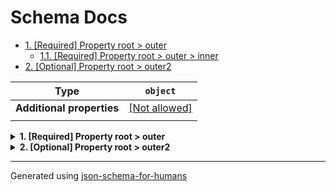 # Schema Docs

- [1. [Required] Property root > outer](#outer)
  - [1.1. [Required] Property root > outer > inner](#outer_inner)
- [2. [Optional] Property root > outer2](#outer2)

| Type                      | `object`                                                |
| ------------------------- | ------------------------------------------------------- |
| **Additional properties** | [[Not allowed]](# "Additional Properties not allowed.") |
|                           |                                                         |

<details>
<summary><strong> <a name="outer"></a>1. [Required] Property root > outer</strong>  

</summary>
<blockquote>

| Type                      | `object`                                                                  |
| ------------------------- | ------------------------------------------------------------------------- |
| **Additional properties** | [[Any type: allowed]](# "Additional Properties of any type are allowed.") |
| **Defined in**            | #/definitions/inner schema                                                |
|                           |                                                                           |

**Description:** We should see this

<details>
<summary><strong> <a name="outer_inner"></a>1.1. [Required] Property root > outer > inner</strong>  

</summary>
<blockquote>

| Type | `string` |
| ---- | -------- |
|      |          |

**Description:** inner description

</blockquote>
</details>

</blockquote>
</details>

<details>
<summary><strong> <a name="outer2"></a>2. [Optional] Property root > outer2</strong>  

</summary>
<blockquote>

| Type                      | `object`                                                                  |
| ------------------------- | ------------------------------------------------------------------------- |
| **Additional properties** | [[Any type: allowed]](# "Additional Properties of any type are allowed.") |
| **Same definition as**    | [outer](#outer)                                                           |
|                           |                                                                           |

**Description:** We should see this too

</blockquote>
</details>

----------------------------------------------------------------------------------------------------------------------------
Generated using [json-schema-for-humans](https://github.com/coveooss/json-schema-for-humans)